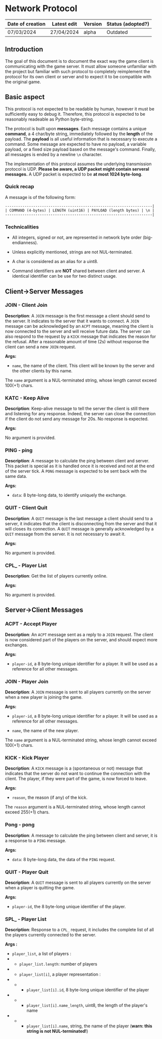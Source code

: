 # Network Protocol

| Date of creation | Latest edit      | Version | Status (adopted?) |
|------------------|------------------|---------|-------------------|
| 07/03/2024       | 27/04/2024       | alpha   | Outdated          |


## Introduction

The goal of this document is to document the exact way the game client is communicating with the game server. It must allow someone unfamiliar with the project but familiar with such protocol to completely reimplement the protocol for its own client or server and to expect it to be compatible with the original game.

## Basic aspect

This protocol is not expected to be readable by human, however it must be sufficiently easy to debug it. Therefore, this protocol is expected to be reasonably readeable as Python byte-string.

The protocol is built upon **messages**. Each message contains a unique **command**, a 4 char/byte string, immediately followed by the **length** of the payload. The **payload** is all useful information that is necessary to execute a command. Some message are expected to have no payload, a variable payload, or a fixed size payload based on the message's command. Finally, all messages is ended by a newline `\n` character.

The implementation of this protocol assumes the underlying transmission protocol is UDP. **Please be aware, a UDP packet might contain serveral messages.** A UDP packet is expected to be **at most 1024 byte-long**.

### Quick recap

A message is of the following form:

```
--------------------------------------------------------------------|
| COMMAND (4-bytes) | LENGTH (uint16) | PAYLOAD (length bytes) | \n |
--------------------------------------------------------------------|
```

### Technicalities

* All integers, signed or not, are represented in network byte order (big-endianness).

* Unless explicitly mentioned, strings are not NUL-terminated.

* A char is considered as an alias for a uint8.

* Command identifiers are **NOT** shared between client and server. A identical identifier can be use for two distinct usage.

## Client->Server Messages

### JOIN - Client Join

**Description**: A `JOIN` message is the first message a client should send to the server. It indicates to the server that it wants to connect.
A `JOIN` message can be acknowledged by an `ACPT` message, meaning the client is now connected to the server and will receive future data. 
The server can also respond to the request by a `KICK` message that indicates the reason for the refusal. After a reasonable amount of time (2s) without response the client can send a new `JOIN` request.

**Args:**

* `name`, the name of the client. This client will be known by the server and the other clients by this name.

The `name` argument is a NUL-terminated string, whose length cannot exceed 100(+1) chars.

### KATC - Keep Alive

**Description**: Keep-alive message to tell the server the client is still there and listening for any response. Indeed, the server can close the connection if the client do not send any message for 20s. No response is expected.

**Args:**

No argument is provided.

### PING - ping

**Description**: A message to calculate the ping between client and server. This packet is special as it is handled once it is received and not at the end of the server tick. A `PONG` message is expected to be sent back with the same data.

**Args:**

* `data`: 8 byte-long data, to identify uniquely the exchange.

### QUIT - Client Quit

**Description**: A `QUIT` message is the last message a client should send to a server, it indicates that the client is disconnecting from the server and that it will closes its connection. A `QUIT` message is generally acknowledged by a `QUIT` message from the server. It is not necessary to await it.

**Args:**

No argument is provided.

### CPL_ - Player List

**Description**: Get the list of players currently online.

**Args:**

No argument is provided.

## Server->Client Messages

### ACPT - Accept Player

**Description**: An `ACPT` message sent as a reply to a `JOIN` request. The client is now considered part of the players on the server, and should expect more exchanges.

**Args:**

* `player-id`, a 8 byte-long unique identifier for a player. It will be used as a reference for all other messages.

### JOIN - Player Join

**Description**: A `JOIN` message is sent to all players currently on the server when a new player is joining the game.

**Args:**

* `player-id`, a 8 byte-long unique identifier for a player. It will be used as a reference for all other messages.

* `name`, the name of the new player.

The `name` argument is a NUL-terminated string, whose length cannot exceed 100(+1) chars.

### KICK - Kick Player

**Description**: A `KICK` message is a (spontaneous or not) message that indicates that the server do not want to continue the connection with the client.
The player, if they were part of the game, is now forced to leave.

**Args:**

* `reason`, the reason (if any) of the kick.

The `reason` argument is a NUL-terminated string, whose length cannot exceed 255(+1) chars.

### Pong - pong

**Description**: A message to calculate the ping between client and server, it is a response to a `PING` message.

**Args:**

* `data`: 8 byte-long data, the data of the `PING` request.

### QUIT - Player Quit

**Description**: A `QUIT` message is sent to all players currently on the server when a player is quitting the game.

**Args:**

* `player-id`, the 8 byte-long unique identifier of the player.

### SPL_ - Player List

**Description**: Response to a `CPL_` request, it includes the complete list of all the players currently connected to the server.

**Args :**

* `player_list`, a list of players :
* * `player_list.length`: number of players
* * `player_list[i]`, a player representation :
* * * `player_list[i].id`, 8 byte-long unique identifier of the player
* * * `player_list[i].name_length`, uint8, the length of the player's name
* * * `player_list[i].name`, string, the name of the player (**warn: this string is not NUL-terminated!**)

